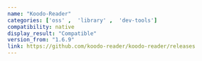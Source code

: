 ```yaml
---
name: "Koodo-Reader"
categories: ['oss' ,  'library' ,  'dev-tools']
compatibility: native
display_result: "Compatible"
version_from: "1.6.9"
link: https://github.com/koodo-reader/koodo-reader/releases
---
```

